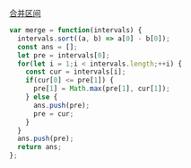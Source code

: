 [合并区间](https://leetcode.cn/problems/merge-intervals/description/?envType=study-plan-v2&envId=top-100-liked)

```javascript
var merge = function(intervals) {
  intervals.sort((a, b) => a[0] - b[0]);
  const ans = [];
  let pre = intervals[0];
  for(let i = 1;i < intervals.length;++i) {
    const cur = intervals[i];
    if(cur[0] <= pre[1]) {
      pre[1] = Math.max(pre[1], cur[1]);
    } else {
      ans.push(pre);
      pre = cur;
    }
  }
  ans.push(pre);
  return ans;
};
```